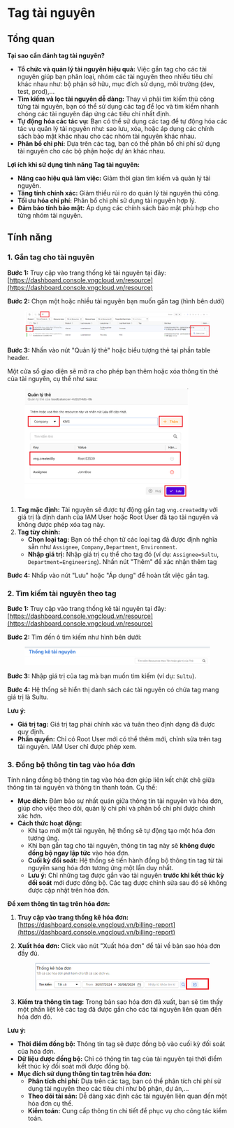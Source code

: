 # Tag tài nguyên

## Tổng quan

**Tại sao cần đánh tag tài nguyên?**

* **Tổ chức và quản lý tài nguyên hiệu quả:** Việc gắn tag cho các tài nguyên giúp bạn phân loại, nhóm các tài nguyên theo nhiều tiêu chí khác nhau như: bộ phận sở hữu, mục đích sử dụng, môi trường (dev, test, prod),...
* **Tìm kiếm và lọc tài nguyên dễ dàng:** Thay vì phải tìm kiếm thủ công từng tài nguyên, bạn có thể sử dụng các tag để lọc và tìm kiếm nhanh chóng các tài nguyên đáp ứng các tiêu chí nhất định.
* **Tự động hóa các tác vụ:** Bạn có thể sử dụng các tag để tự động hóa các tác vụ quản lý tài nguyên như: sao lưu, xóa, hoặc áp dụng các chính sách bảo mật khác nhau cho các nhóm tài nguyên khác nhau.
* **Phân bổ chi phí:** Dựa trên các tag, bạn có thể phân bổ chi phí sử dụng tài nguyên cho các bộ phận hoặc dự án khác nhau.

**Lợi ích khi sử dụng tính năng Tag tài nguyên:**

* **Nâng cao hiệu quả làm việc:** Giảm thời gian tìm kiếm và quản lý tài nguyên.
* **Tăng tính chính xác:** Giảm thiểu rủi ro do quản lý tài nguyên thủ công.
* **Tối ưu hóa chi phí:** Phân bổ chi phí sử dụng tài nguyên hợp lý.
* **Đảm bảo tính bảo mật:** Áp dụng các chính sách bảo mật phù hợp cho từng nhóm tài nguyên.

## Tính năng

### **1. Gắn tag cho tài nguyên**

**Bước 1:** Truy cập vào trang thống kê tài nguyên tại đây: [https://dashboard.console.vngcloud.vn/resource](https://dashboard.console.vngcloud.vn/resource)

**Bước 2:** Chọn một hoặc nhiều tài nguyên bạn muốn gắn tag (hình bên dưới)

<figure><img src="../../../../.gitbook/assets/image (13) (2).png" alt=""><figcaption></figcaption></figure>

**Bước 3:** Nhấn vào nút "Quản lý thẻ" hoặc biểu tượng thẻ tại phần table header.

Một cửa sổ giao diện sẽ mở ra cho phép bạn thêm hoặc xóa thông tin thẻ của tài nguyên, cụ thể như sau:

<figure><img src="../../../../.gitbook/assets/image (1) (1) (1) (1) (1) (1) (1) (1) (1) (1) (1) (1) (1) (1) (1).png" alt="" width="375"><figcaption></figcaption></figure>

1. **Tag mặc định:** Tài nguyên sẽ được tự động gắn tag `vng.createdBy` với giá trị là định danh của IAM User hoặc Root User đã tạo tài nguyên và không được phép xóa tag này.
2. **Tag tùy chỉnh:**
   * **Chọn loại tag:** Bạn có thể chọn từ các loại tag đã được định nghĩa sẵn như `Assignee`, `Company,Department`, `Environment`.
   * **Nhập giá trị:** Nhập giá trị cụ thể cho tag đó (ví dụ: `Assignee=Sultu`, `Department=Engineering`). Nhấn nút "Thêm" để xác nhận thêm tag

**Bước 4:** Nhấp vào nút "Lưu" hoặc "Áp dụng" để hoàn tất việc gắn tag.

### **2. Tìm kiếm tài nguyên theo tag**

**Bước 1:** Truy cập vào trang thống kê tài nguyên tại đây: [https://dashboard.console.vngcloud.vn/resource](https://dashboard.console.vngcloud.vn/resource)

**Bước 2:** Tìm đến ô tìm kiếm như hình bên dưới:

<figure><img src="../../../../.gitbook/assets/image (2) (1) (1) (1) (1) (1) (1) (1) (1) (1).png" alt=""><figcaption></figcaption></figure>

**Bước 3:** Nhập giá trị của tag mà bạn muốn tìm kiếm (ví dụ: `Sultu`).

**Bước 4:** Hệ thống sẽ hiển thị danh sách các tài nguyên có chứa tag mang giá trị là Sultu.

**Lưu ý:**

* **Giá trị tag:** Giá trị tag phải chính xác và tuân theo định dạng đã được quy định.
* **Phần quyền:** Chỉ có Root User mới có thể thêm mới, chỉnh sửa trên tag tài nguyên. IAM User chỉ được phép xem.

### 3. Đồng bộ thông tin tag vào hóa đơn

Tính năng đồng bộ thông tin tag vào hóa đơn giúp liên kết chặt chẽ giữa thông tin tài nguyên và thông tin thanh toán. Cụ thể:

* **Mục đích:** Đảm bảo sự nhất quán giữa thông tin tài nguyên và hóa đơn, giúp cho việc theo dõi, quản lý chi phí và phân bổ chi phí được chính xác hơn.
* **Cách thức hoạt động:**
  * Khi tạo mới một tài nguyên, hệ thống sẽ tự động tạo một hóa đơn tương ứng.
  * Khi bạn gắn tag cho tài nguyên, thông tin tag này sẽ **không được đồng bộ ngay lập tức** vào hóa đơn.
  * **Cuối kỳ đối soát:** Hệ thống sẽ tiến hành đồng bộ thông tin tag từ tài nguyên sang hóa đơn tương ứng một lần duy nhất.
  * **Lưu ý:** Chỉ những tag được gắn vào tài nguyên **trước khi kết thúc kỳ đối soát** mới được đồng bộ. Các tag được chỉnh sửa sau đó sẽ không được cập nhật trên hóa đơn.

**Để xem thông tin tag trên hóa đơn:**

1. **Truy cập vào trang thống kê hóa đơn:** [https://dashboard.console.vngcloud.vn/billing-report](https://dashboard.console.vngcloud.vn/billing-report)
2.  **Xuất hóa đơn:** Click vào nút "Xuất hóa đơn" để tải về bản sao hóa đơn đầy đủ.&#x20;

    <figure><img src="../../../../.gitbook/assets/image (3) (1) (1) (1) (1) (1) (1) (1) (1).png" alt=""><figcaption></figcaption></figure>
3. **Kiểm tra thông tin tag:** Trong bản sao hóa đơn đã xuất, bạn sẽ tìm thấy một phần liệt kê các tag đã được gắn cho các tài nguyên liên quan đến hóa đơn đó.

**Lưu ý:**

* **Thời điểm đồng bộ:** Thông tin tag sẽ được đồng bộ vào cuối kỳ đối soát của hóa đơn.
* **Dữ liệu được đồng bộ:** Chỉ có thông tin tag của tài nguyên tại thời điểm kết thúc kỳ đối soát mới được đồng bộ.
* **Mục đích sử dụng thông tin tag trên hóa đơn:**
  * **Phân tích chi phí:** Dựa trên các tag, bạn có thể phân tích chi phí sử dụng tài nguyên theo các tiêu chí như bộ phận, dự án,...
  * **Theo dõi tài sản:** Dễ dàng xác định các tài nguyên liên quan đến một hóa đơn cụ thể.
  * **Kiểm toán:** Cung cấp thông tin chi tiết để phục vụ cho công tác kiểm toán.
